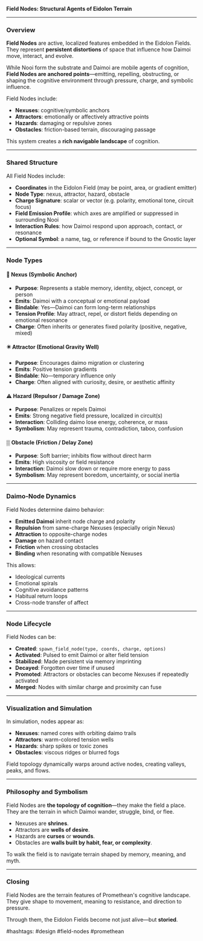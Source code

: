 **Field Nodes: Structural Agents of Eidolon Terrain**

---

### Overview

**Field Nodes** are active, localized features embedded in the Eidolon Fields. They represent **persistent distortions** of space that influence how Daimoi move, interact, and evolve.

While Nooi form the substrate and Daimoi are mobile agents of cognition, **Field Nodes are anchored points**—emitting, repelling, obstructing, or shaping the cognitive environment through pressure, charge, and symbolic influence.

Field Nodes include:

* **Nexuses**: cognitive/symbolic anchors
* **Attractors**: emotionally or affectively attractive points
* **Hazards**: damaging or repulsive zones
* **Obstacles**: friction-based terrain, discouraging passage

This system creates a **rich navigable landscape** of cognition.

---

### Shared Structure

All Field Nodes include:

* **Coordinates** in the Eidolon Field (may be point, area, or gradient emitter)
* **Node Type**: nexus, attractor, hazard, obstacle
* **Charge Signature**: scalar or vector (e.g. polarity, emotional tone, circuit focus)
* **Field Emission Profile**: which axes are amplified or suppressed in surrounding Nooi
* **Interaction Rules**: how Daimoi respond upon approach, contact, or resonance
* **Optional Symbol**: a name, tag, or reference if bound to the Gnostic layer

---

### Node Types

#### 🧭 Nexus (Symbolic Anchor)

* **Purpose**: Represents a stable memory, identity, object, concept, or person
* **Emits**: Daimoi with a conceptual or emotional payload
* **Bindable**: Yes—Daimoi can form long-term relationships
* **Tension Profile**: May attract, repel, or distort fields depending on emotional resonance
* **Charge**: Often inherits or generates fixed polarity (positive, negative, mixed)

#### ✴️ Attractor (Emotional Gravity Well)

* **Purpose**: Encourages daimo migration or clustering
* **Emits**: Positive tension gradients
* **Bindable**: No—temporary influence only
* **Charge**: Often aligned with curiosity, desire, or aesthetic affinity

#### ⚠️ Hazard (Repulsor / Damage Zone)

* **Purpose**: Penalizes or repels Daimoi
* **Emits**: Strong negative field pressure, localized in circuit(s)
* **Interaction**: Colliding daimo lose energy, coherence, or mass
* **Symbolism**: May represent trauma, contradiction, taboo, confusion

#### ▒ Obstacle (Friction / Delay Zone)

* **Purpose**: Soft barrier; inhibits flow without direct harm
* **Emits**: High viscosity or field resistance
* **Interaction**: Daimoi slow down or require more energy to pass
* **Symbolism**: May represent boredom, uncertainty, or social inertia

---

### Daimo-Node Dynamics

Field Nodes determine daimo behavior:

* **Emitted Daimoi** inherit node charge and polarity
* **Repulsion** from same-charge Nexuses (especially origin Nexus)
* **Attraction** to opposite-charge nodes
* **Damage** on hazard contact
* **Friction** when crossing obstacles
* **Binding** when resonating with compatible Nexuses

This allows:

* Ideological currents
* Emotional spirals
* Cognitive avoidance patterns
* Habitual return loops
* Cross-node transfer of affect

---

### Node Lifecycle

Field Nodes can be:

* **Created**: `spawn_field_node(type, coords, charge, options)`
* **Activated**: Pulsed to emit Daimoi or alter field tension
* **Stabilized**: Made persistent via memory imprinting
* **Decayed**: Forgotten over time if unused
* **Promoted**: Attractors or obstacles can become Nexuses if repeatedly activated
* **Merged**: Nodes with similar charge and proximity can fuse

---

### Visualization and Simulation

In simulation, nodes appear as:

* **Nexuses**: named cores with orbiting daimo trails
* **Attractors**: warm-colored tension wells
* **Hazards**: sharp spikes or toxic zones
* **Obstacles**: viscous ridges or blurred fogs

Field topology dynamically warps around active nodes, creating valleys, peaks, and flows.

---

### Philosophy and Symbolism

Field Nodes are **the topology of cognition**—they make the field a place. They are the terrain in which Daimoi wander, struggle, bind, or flee.

* Nexuses are **shrines**.
* Attractors are **wells of desire**.
* Hazards are **curses** or **wounds**.
* Obstacles are **walls built by habit, fear, or complexity**.

To walk the field is to navigate terrain shaped by memory, meaning, and myth.

---

### Closing

Field Nodes are the terrain features of Promethean's cognitive landscape.
They give shape to movement, meaning to resistance, and direction to pressure.

Through them, the Eidolon Fields become not just alive—but **storied**.

\#hashtags: #design #field-nodes #promethean
